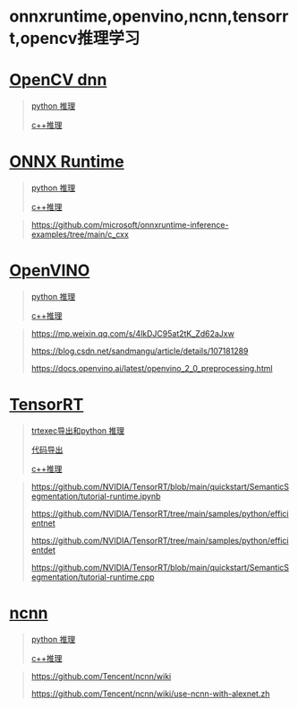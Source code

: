 # onnxruntime,openvino,ncnn,tensorrt,opencv推理学习

# [OpenCV dnn](https://docs.opencv.org/4.x/d2/d58/tutorial_table_of_content_dnn.html)

> [python 推理](python/opencv.ipynb)
>
> [c++推理](cpp/opencv)

# [ONNX Runtime](https://onnxruntime.ai/)

> [python 推理](python/onnxruntime.ipynb)
>
> [c++推理](cpp/onnxruntime)

> https://github.com/microsoft/onnxruntime-inference-examples/tree/main/c_cxx

# [ OpenVINO](https://www.intel.cn/content/www/cn/zh/developer/tools/openvino-toolkit/overview.html)

> [python 推理](python/openvino.ipynb)
>
> [c++推理](cpp/openvino)

> https://mp.weixin.qq.com/s/4lkDJC95at2tK_Zd62aJxw
>
> https://blog.csdn.net/sandmangu/article/details/107181289
>
> https://docs.openvino.ai/latest/openvino_2_0_preprocessing.html

# [TensorRT](https://developer.nvidia.com/zh-cn/tensorrt)

> [trtexec导出和python 推理](python/tensorrt.ipynb)
>
> [代码导出](python/engine_export.py)
>
> [c++推理](cpp/tensorrt)

> https://github.com/NVIDIA/TensorRT/blob/main/quickstart/SemanticSegmentation/tutorial-runtime.ipynb
>
> https://github.com/NVIDIA/TensorRT/tree/main/samples/python/efficientnet
>
> https://github.com/NVIDIA/TensorRT/tree/main/samples/python/efficientdet
>
> 
>
> https://github.com/NVIDIA/TensorRT/blob/main/quickstart/SemanticSegmentation/tutorial-runtime.cpp

# [ncnn](https://github.com/Tencent/ncnn)

> [python 推理](python/ncnn.ipynb)
>
> [c++推理](cpp/ncnn)

> https://github.com/Tencent/ncnn/wiki
>
> https://github.com/Tencent/ncnn/wiki/use-ncnn-with-alexnet.zh
